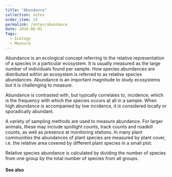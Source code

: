 ```yaml
---
title: "Abundance"
collection: notes
order_item: 14
permalink: /notes/abundance
date: 2016-06-01
Tags:
  - Ecology
  - Measure
---
```


Abundance is an ecological concept referring to the relative representation of a species in a particular ecosystem. It is usually measured as the large number of individuals found per sample. How species abundances are distributed within an ecosystem is referred to as relative species abundances. Abundance is an important magnitude to study ecosystems but it is challenging to measure.

Abundance is contrasted with, but typically correlates to, incidence, which is the frequency with which the species occurs at all in a sample. When high abundance is accompanied by low incidence, it is considered locally or sporadically abundant.

A variety of sampling methods are used to measure abundance. For larger animals, these may include spotlight counts, track counts and roadkill counts, as well as presence at monitoring stations. In many plant communities the abundances of plant species are measured by plant cover, i.e. the relative area covered by different plant species in a small plot.

Relative species abundance is calculated by dividing the number of species from one group by the total number of species from all groups.


#### See also









